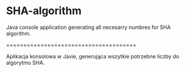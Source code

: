 # SHA-algorithm

Java console application generating all necesarry numbres for SHA algorithm.

======================================

Aplikacja konsolowa w Javie, generująca wszytkie potrzebne liczby do algorytmu SHA.
